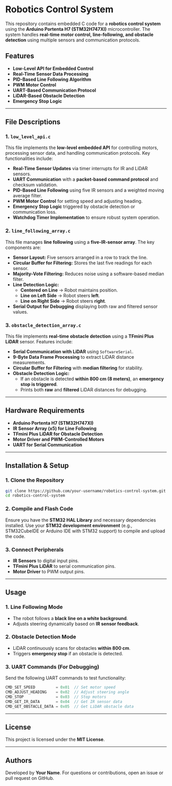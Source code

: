 # Robotics Control System

This repository contains embedded C code for a **robotics control system** using the **Arduino Portenta H7 (STM32H747XI)** microcontroller. The system handles **real-time motor control, line-following, and obstacle detection** using multiple sensors and communication protocols.

## Features
- **Low-Level API for Embedded Control**
- **Real-Time Sensor Data Processing**
- **PID-Based Line Following Algorithm**
- **PWM Motor Control**
- **UART-Based Communication Protocol**
- **LiDAR-Based Obstacle Detection**
- **Emergency Stop Logic**

---

## File Descriptions

### 1. `low_level_api.c`
This file implements the **low-level embedded API** for controlling motors, processing sensor data, and handling communication protocols. Key functionalities include:

- **Real-Time Sensor Updates** via timer interrupts for IR and LiDAR sensors.
- **UART Communication** with a **packet-based command protocol** and checksum validation.
- **PID-Based Line Following** using five IR sensors and a weighted moving average filter.
- **PWM Motor Control** for setting speed and adjusting heading.
- **Emergency Stop Logic** triggered by obstacle detection or communication loss.
- **Watchdog Timer Implementation** to ensure robust system operation.

### 2. `line_following_array.c`
This file manages **line following** using a **five-IR-sensor array**. The key components are:

- **Sensor Layout:** Five sensors arranged in a row to track the line.
- **Circular Buffer for Filtering:** Stores the last five readings for each sensor.
- **Majority-Vote Filtering:** Reduces noise using a software-based median filter.
- **Line Detection Logic:**
  - **Centered on Line** → Robot maintains position.
  - **Line on Left Side** → Robot steers **left**.
  - **Line on Right Side** → Robot steers **right**.
- **Serial Output for Debugging** displaying both raw and filtered sensor values.

### 3. `obstacle_detection_array.c`
This file implements **real-time obstacle detection** using a **TFmini Plus LiDAR** sensor. Features include:

- **Serial Communication with LiDAR** using `SoftwareSerial`.
- **9-Byte Data Frame Processing** to extract LiDAR distance measurements.
- **Circular Buffer for Filtering** with **median filtering** for stability.
- **Obstacle Detection Logic:**
  - If an obstacle is detected **within 800 cm (8 meters)**, an **emergency stop is triggered**.
  - Prints both **raw** and **filtered** LiDAR distances for debugging.

---

## Hardware Requirements
- **Arduino Portenta H7 (STM32H747XI)**
- **IR Sensor Array (x5) for Line Following**
- **TFmini Plus LiDAR for Obstacle Detection**
- **Motor Driver and PWM-Controlled Motors**
- **UART for Serial Communication**

---

## Installation & Setup
### 1. Clone the Repository
```sh
git clone https://github.com/your-username/robotics-control-system.git
cd robotics-control-system
```
### 2. Compile and Flash Code
Ensure you have the **STM32 HAL Library** and necessary dependencies installed. Use your **STM32 development environment** (e.g., STM32CubeIDE or Arduino IDE with STM32 support) to compile and upload the code.

### 3. Connect Peripherals
- **IR Sensors** to digital input pins.
- **TFmini Plus LiDAR** to serial communication pins.
- **Motor Driver** to PWM output pins.

---

## Usage
### 1. Line Following Mode
- The robot follows a **black line on a white background**.
- Adjusts steering dynamically based on **IR sensor feedback**.

### 2. Obstacle Detection Mode
- LiDAR continuously scans for obstacles **within 800 cm**.
- Triggers **emergency stop** if an obstacle is detected.

### 3. UART Commands (For Debugging)
Send the following UART commands to test functionality:
```c
CMD_SET_SPEED         = 0x01  // Set motor speed
CMD_ADJUST_HEADING    = 0x02  // Adjust steering angle
CMD_STOP              = 0x03  // Stop motors
CMD_GET_IR_DATA       = 0x04  // Get IR sensor data
CMD_GET_OBSTACLE_DATA = 0x05  // Get LiDAR obstacle data
```

---

## License
This project is licensed under the **MIT License**.

---

## Authors
Developed by **Your Name**. For questions or contributions, open an issue or pull request on GitHub.

